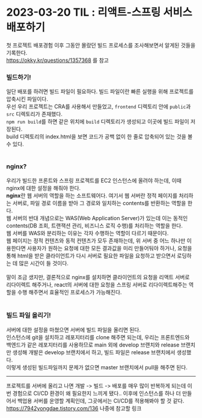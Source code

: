 # 2023-03-20 TIL : 리액트-스프링 서비스 배포하기

첫 프로젝트 배포경험 이후 그동안 몰랐던 빌드 프로세스를 조사해보면서 알게된 것들을 기록한다. <br>
https://okky.kr/questions/1357368 를 참고

### 빌드하기!
일단 배포를 하려면 빌드 파일이 필요하다. 빌드 파일이란 빠른 실행을 위해 프로젝트를 압축시킨 파일이다. <br>
우선 우리 프로젝트는 CRA를 사용해서 만들었고, `frontend` 디렉토리 안에 `public`과 `src` 디렉토리가 존재했다.<br>
`npm run build`를 하면 같은 위치에 `build` 디렉토리가 생성되고 이곳에 빌드 파일이 저장된다.<br>
build 디렉토리의 index.html을 보면 코드가 공백 없이 한 줄로 압축되어 있는 것을 볼 수 있다.
<br><br>

### nginx?
우리가 빌드한 프론트와 스프링 프로젝트를 EC2 인스턴스에 올려야 하는데, 이때 nginx에 대한 설정을 해줘야 한다.<br> 
**nginx**란 웹 서버의 역할을 하는 소프트웨어다. 여기서 웹 서버란 정적 페이지를 처리하는 서버로, 파일 경로 이름을 받아 그 경로와 일치하는 contents를 반환하는 역할을 한다.<br>
웹 서버의 반대 개념으로는 WAS(Web Application Server)가 있는데 이는 동적인 contents(DB 조회, 트랜잭션 관리, 비즈니스 로직 수행)를 처리하는 역할을 한다.<br>
웹 서버를 WAS와 분리하는 이유는 각자 수행하는 역할이 다르기 때문이다. <br> 웹 페이지는 정적 컨텐츠와 동적 컨텐츠가 모두 존재하는데, 위 서버 중 어느 하나만 이용한다면 사용자가 원하는 요청에 대한 모든 결과값을 미리 만들어둬야 하거나, 요청을 통해 html을 받은 클라이언트가 다시 서버로 필요한 파일을 요청하고 받으면서 로딩하는 데 많은 시간이 들 것이다.<br><br>
말이 조금 샜지만, 결론적으로 nginx를 설치하면 클라이언트의 요청을 리액트 서버로 리다이렉트 해주거나, react의 서버에 대한 요청을 스프링 서버로 리다이렉트해주는 역할을 수행 해주면서 효율적인 프로세스가 가능해진다.
<br><br>

### 빌드 파일 올리기!
서버에 대한 설정을 마쳤으면 서버에 빌드 파일을 올리면 된다. <br>
인스턴스에 git을 설치하고 레포지터리를 clone 해주면 되는데, 우리는 프론트엔드와 백엔드가 같은 레포지터리를 사용하므로 main 외에 develop 브랜치와 release 브랜치만 생성해 개발은 develop 브랜치에서 하고, 빌드 파일은 release 브랜치에서 생성했다.<br>
이렇게 생성된 빌드파일까지 문제가 없으면 master 브랜치에서 pull을 해주면 된다.<br>

***
프로젝트를 서버에 올리고 나면 개발 -> 빌드 -> 배포를 매우 많이 반복하게 되는데 이번 경험으로 CI/CD 환경이 왜 필요한지 느끼게 됐다.. 이후에 인스턴스를 하나 더 만들어서 백업용 서버를 운영할 계획인데, 그곳에서는 CI/CD를 적용해봐야 할 것 같다.<br>
https://7942yongdae.tistory.com/136 나중에 참고할 링크